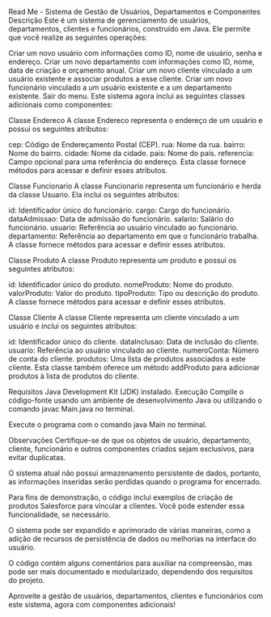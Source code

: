 Read Me - Sistema de Gestão de Usuários, Departamentos e Componentes
Descrição
Este é um sistema de gerenciamento de usuários, departamentos, clientes e funcionários, construído em Java. Ele permite que você realize as seguintes operações:

Criar um novo usuário com informações como ID, nome de usuário, senha e endereço.
Criar um novo departamento com informações como ID, nome, data de criação e orçamento anual.
Criar um novo cliente vinculado a um usuário existente e associar produtos a esse cliente.
Criar um novo funcionário vinculado a um usuário existente e a um departamento existente.
Sair do menu.
Este sistema agora inclui as seguintes classes adicionais como componentes:

Classe Endereco
A classe Endereco representa o endereço de um usuário e possui os seguintes atributos:

cep: Código de Endereçamento Postal (CEP).
rua: Nome da rua.
bairro: Nome do bairro.
cidade: Nome da cidade.
pais: Nome do país.
referencia: Campo opcional para uma referência do endereço.
Esta classe fornece métodos para acessar e definir esses atributos.

Classe Funcionario
A classe Funcionario representa um funcionário e herda da classe Usuario. Ela inclui os seguintes atributos:

id: Identificador único do funcionário.
cargo: Cargo do funcionário.
dataAdmissao: Data de admissão do funcionário.
salario: Salário do funcionário.
usuario: Referência ao usuário vinculado ao funcionário.
departamento: Referência ao departamento em que o funcionário trabalha.
A classe fornece métodos para acessar e definir esses atributos.

Classe Produto
A classe Produto representa um produto e possui os seguintes atributos:

id: Identificador único do produto.
nomeProduto: Nome do produto.
valorProduto: Valor do produto.
tipoProduto: Tipo ou descrição do produto.
A classe fornece métodos para acessar e definir esses atributos.

Classe Cliente
A classe Cliente representa um cliente vinculado a um usuário e inclui os seguintes atributos:

id: Identificador único do cliente.
dataInclusao: Data de inclusão do cliente.
usuario: Referência ao usuário vinculado ao cliente.
numeroConta: Número de conta do cliente.
produtos: Uma lista de produtos associados a este cliente.
Esta classe também oferece um método addProduto para adicionar produtos à lista de produtos do cliente.

Requisitos
Java Development Kit (JDK) instalado.
Execução
Compile o código-fonte usando um ambiente de desenvolvimento Java ou utilizando o comando javac Main.java no terminal.

Execute o programa com o comando java Main no terminal.

Observações
Certifique-se de que os objetos de usuário, departamento, cliente, funcionário e outros componentes criados sejam exclusivos, para evitar duplicatas.

O sistema atual não possui armazenamento persistente de dados, portanto, as informações inseridas serão perdidas quando o programa for encerrado.

Para fins de demonstração, o código inclui exemplos de criação de produtos Salesforce para vincular a clientes. Você pode estender essa funcionalidade, se necessário.

O sistema pode ser expandido e aprimorado de várias maneiras, como a adição de recursos de persistência de dados ou melhorias na interface do usuário.

O código contém alguns comentários para auxiliar na compreensão, mas pode ser mais documentado e modularizado, dependendo dos requisitos do projeto.

Aproveite a gestão de usuários, departamentos, clientes e funcionários com este sistema, agora com componentes adicionais!
